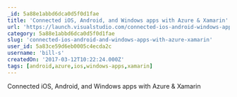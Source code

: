 ```yaml
---
_id: 5a88e1abbd6dca0d5f0d1fae
title: 'Connected iOS, Android, and Windows apps with Azure & Xamarin'
url: 'https://launch.visualstudio.com/connected-ios-android-windows-apps-azure-xamarin/'
category: 5a88e1abbd6dca0d5f0d1fae
slug: 'connected-ios-android-and-windows-apps-with-azure-xamarin'
user_id: 5a83ce59d6eb0005c4ecda2c
username: 'bill-s'
createdOn: '2017-03-12T10:22:24.000Z'
tags: [android,azure,ios,windows-apps,xamarin]
---
```


Connected iOS, Android, and Windows apps with Azure & Xamarin
